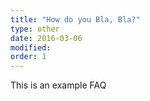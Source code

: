 ```yaml
---
title: "How do you Bla, Bla?"
type: other
date: 2016-03-06
modified:
order: 1
---
```


This is an example FAQ